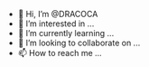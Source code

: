 - 👋 Hi, I’m @DRACOCA
- 👀 I’m interested in ...
- 🌱 I’m currently learning ...
- 💞️ I’m looking to collaborate on ...
- 📫 How to reach me ...

<!---
DRACOCA/DRACOCA is a ✨ special ✨ repository because its `README.md` (this file) appears on your GitHub profile.
You can click the Preview link to take a look at your changes.
--->
